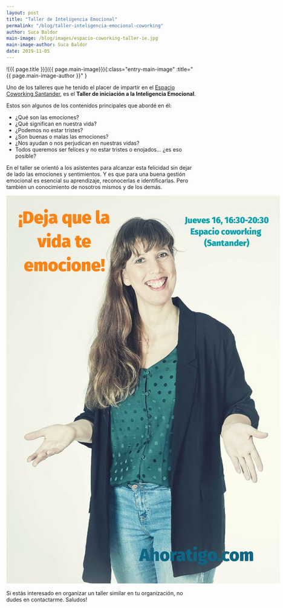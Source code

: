 ```yaml
---
layout: post
title: "Taller de Inteligencia Emocional"
permalink: "/blog/taller-inteligencia-emocional-coworking"
author: Suca Baldor
main-image: /blog/images/espacio-coworking-taller-ie.jpg
main-image-author: Suca Baldor
date: 2019-11-05
---
```


![{{ page.title }}]({{ page.main-image}}){:class="entry-main-image" :title="{{ page.main-image-author }}" }

Uno de los talleres que he tenido el placer de impartir en el [Espacio Coworking Santander](https://www.eoi.es/es/espacios-coworking/santander), es el **Taller de iniciación a la Inteligencia Emocional**.

Estos son algunos de los contenidos principales que abordé en él:

- ¿Qué son las emociones?
- ¿Qué significan en nuestra vida?
- ¿Podemos no estar tristes?
- ¿Son buenas o malas las emociones?
- ¿Nos ayudan o nos perjudican en nuestras vidas?
- Todos queremos ser felices y no estar tristes o enojados... ¿es eso posible?

En el taller se orientó a los asistentes para alcanzar esta felicidad sin dejar de lado las emociones y sentimientos. Y es que para una buena gestión emocional es esencial su aprendizaje, reconocerlas e identificarlas. Pero también un conocimiento de nosotros mismos y de los demás.

<img src="/blog/images/taller-inteligencia-emocional-coworking.jpeg" alt="Taller de Inteligencia Emocional" style="max-width: 90vw;">

Si estás interesado en organizar un taller similar en tu organización, no dudes en contactarme. Saludos!